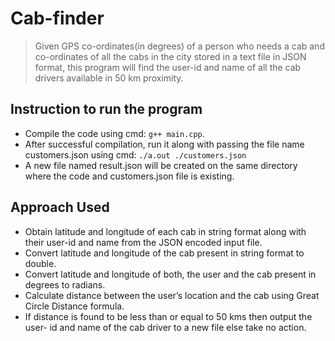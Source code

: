 # Cab-finder


> Given GPS co-ordinates(in degrees) of a person who needs a cab and co-ordinates of all the cabs in the city stored in a text file in JSON format, this program will find the user-id and name of all the cab drivers available in 50 km proximity.

## Instruction to run the program

- Compile the code using cmd: `g++ main.cpp`. 
- After successful compilation, run it along with passing the file name
  customers.json using cmd: `./a.out ./customers.json`
- A new file named result.json will be created on the same directory where the
  code and customers.json file is existing.

## Approach Used
- Obtain latitude and longitude of each cab in string format along with their
user-id and name from the JSON encoded input file.
- Convert latitude and longitude of the cab present in string format to double.
-  Convert latitude and longitude of both, the user and the cab present in
degrees to radians.
- Calculate distance between the user’s location and the cab using Great Circle
Distance formula.
- If distance is found to be less than or equal to 50 kms then output the user-
id and name of the cab driver to a new file else take no action.
